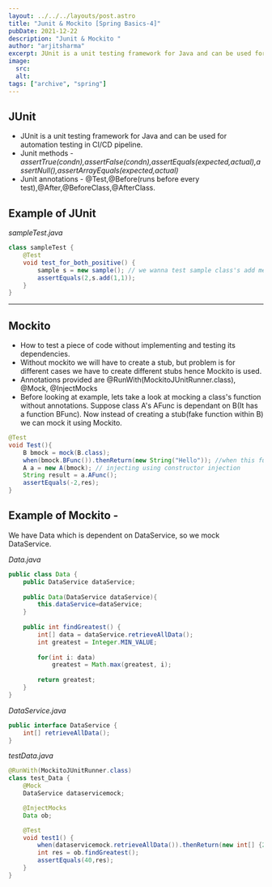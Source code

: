 ```yaml
---
layout: ../../../layouts/post.astro
title: "Junit & Mockito [Spring Basics-4]"
pubDate: 2021-12-22
description: "Junit & Mockito "
author: "arjitsharma"
excerpt: JUnit is a unit testing framework for Java and can be used for automation testing in CI/CD pipeline.
image:
  src:
  alt:
tags: ["archive", "spring"]
---
```


## JUnit 

- JUnit is a unit testing framework for Java and  can be used for automation testing in CI/CD pipeline.
- Junit methods - _assertTrue(condn),assertFalse(condn),assertEquals(expected,actual),assertNull(),assertArrayEquals(expected,actual)_
- Junit annotations - @Test,@Before(runs before every test),@After,@BeforeClass,@AfterClass.

## Example of JUnit

_sampleTest.java_
```java
class sampleTest {
    @Test
	void test_for_both_positive() {
		sample s = new sample(); // we wanna test sample class's add method
		assertEquals(2,s.add(1,1));
	}
}
```
---
## Mockito 

- How to test a piece of code without implementing and testing its dependencies.
- Without mockito we will have to create a stub, but problem is for different cases we have to create different stubs hence Mockito is used.
- Annotations provided are @RunWith(MockitoJUnitRunner.class), @Mock, @InjectMocks 
- Before looking at example, lets take a look at mocking a class's function without annotations. Suppose class A's AFunc is dependant on B(It has a function BFunc).
Now instead of creating a stub(fake function within B) we can mock it using Mockito.

```java
@Test
void Test(){
	B bmock = mock(B.class);
	when(bmock.BFunc()).thenReturn(new String("Hello")); //when this function is called return this value
	A a = new A(bmock); // injecting using constructor injection
	String result = a.AFunc();
	assertEquals(-2,res);
}
```

## Example of Mockito - 
We have Data which is dependent on DataService, so we mock DataService.

_Data.java_

```java
public class Data {
	public DataService dataService;
	
	public Data(DataService dataService){
		this.dataService=dataService;
	}
	
	public int findGreatest() {
		int[] data = dataService.retrieveAllData();
		int greatest = Integer.MIN_VALUE;
		
		for(int i: data) 
			greatest = Math.max(greatest, i);
		
		return greatest;
	}
}
```

_DataService.java_

```java
public interface DataService {
	int[] retrieveAllData();
}
```

_testData.java_

```java
@RunWith(MockitoJUnitRunner.class)
class test_Data {
	@Mock
	DataService dataservicemock;

	@InjectMocks
	Data ob;

	@Test
	void test1() {
		when(dataservicemock.retrieveAllData()).thenReturn(new int[] {20,40,2,19});
		int res = ob.findGreatest();
		assertEquals(40,res);
	}
}
```
